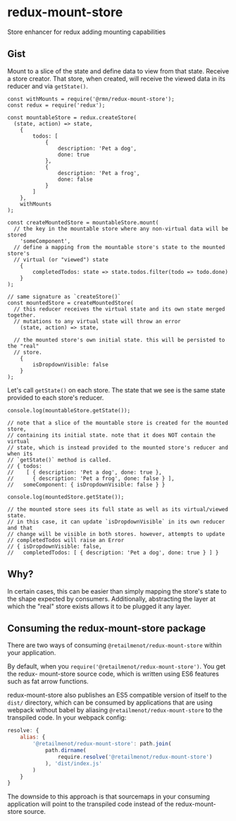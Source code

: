 # redux-mount-store

Store enhancer for redux adding mounting capabilities

## Gist

Mount to a slice of the state and define data to view from that state. Receive
a store creator. That store, when created, will receive the viewed data in its
reducer and via `getState()`.

```
const withMounts = require('@rmn/redux-mount-store');
const redux = require('redux');

const mountableStore = redux.createStore(
  (state, action) => state,
	{
		todos: [
			{
				description: 'Pet a dog',
				done: true
			},
			{
				description: 'Pet a frog',
				done: false
			}
		]
	},
	withMounts
);

const createMountedStore = mountableStore.mount(
  // the key in the mountable store where any non-virtual data will be stored
	'someComponent',
  // define a mapping from the mountable store's state to the mounted store's
  // virtual (or "viewed") state
	{
		completedTodos: state => state.todos.filter(todo => todo.done)
	}
);

// same signature as `createStore()`
const mountedStore = createMountedStore(
  // this reducer receives the virtual state and its own state merged together.
  // mutations to any virtual state will throw an error
	(state, action) => state,

  // the mounted store's own initial state. this will be persisted to the "real"
  // store.
	{
		isDropdownVisible: false
	}
);
```

Let's call `getState()` on each store. The state that we see is the same state
provided to each store's reducer.

```
console.log(mountableStore.getState());

// note that a slice of the mountable store is created for the mounted store,
// containing its initial state. note that it does NOT contain the virtual
// state, which is instead provided to the mounted store's reducer and when its
// `getState()` method is called.
// { todos:
//    [ { description: 'Pet a dog', done: true },
//      { description: 'Pet a frog', done: false } ],
//   someComponent: { isDropdownVisible: false } }

console.log(mountedStore.getState());

// the mounted store sees its full state as well as its virtual/viewed state.
// in this case, it can update `isDropdownVisible` in its own reducer and that
// change will be visible in both stores. however, attempts to update
// completedTodos will raise an Error
// { isDropdownVisible: false,
//   completedTodos: [ { description: 'Pet a dog', done: true } ] }
```

## Why?

In certain cases, this can be easier than simply mapping the store's state to
the shape expected by consumers. Additionally, abstracting the layer at which
the "real" store exists allows it to be plugged it any layer.

## Consuming the redux-mount-store package

There are two ways of consuming `@retailmenot/redux-mount-store` within your
application.

By default, when you `require('@retailmenot/redux-mount-store')`. You get the redux-
mount-store source code, which is written using ES6 features such as fat arrow
functions.

redux-mount-store also publishes an ES5 compatible version of itself to the
`dist/` directory, which can be consumed by applications that are using webpack
without babel by aliasing `@retailmenot/redux-mount-store` to the transpiled
code. In your webpack config:

```javascript
resolve: {
    alias: {
        '@retailmenot/redux-mount-store': path.join(
            path.dirname(
                require.resolve('@retailmenot/redux-mount-store')
            ), 'dist/index.js'
        )
    }
}
```

The downside to this approach is that sourcemaps in your consuming application
will point to the transpiled code instead of the redux-mount-store source.
